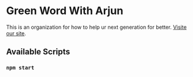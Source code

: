 # Green Word With Arjun

This is an organization for how to help ur next generation for better. [Visite our site](https://github.com/facebook/create-react-app).

## Available Scripts


### `npm start`


